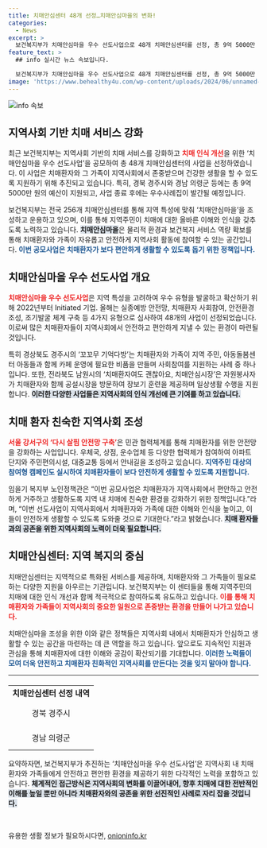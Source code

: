 ```yaml
---
title: 치매안심센터 48개 선정…치매안심마을의 변화!
categories:
  - News
excerpt: >
  보건복지부가 치매안심마을 우수 선도사업으로 48개 치매안심센터를 선정, 총 9억 5000만 원을 지원합니다! 지역사회에서 치매환자가 존중받으며 안전하게 생활할 수 있는 환경 조성에 나섭니다. 클릭해서 자세한 내용을 확인해보세요!
feature_text: >
  ## info 실시간 뉴스 속보입니다.

  보건복지부가 치매안심마을 우수 선도사업으로 48개 치매안심센터를 선정, 총 9억 5000만 원을 지원합니다! 지역사회에서 치매환자가 존중받으며 안전하게 생활할 수 있는 환경 조성에 나섭니다. 클릭해서 자세한 내용을 확인해보세요!
image: 'https://www.behealthy4u.com/wp-content/uploads/2024/06/unnamed-file.png'
---
```


<p><img src="https://www.behealthy4u.com/wp-content/uploads/2024/06/unnamed-file.png" alt="info 속보" /></p>

<h2 data-ke-size="size26">지역사회 기반 치매 서비스 강화</h2>

<p data-ke-size="size16">최근 보건복지부는 지역사회 기반의 치매 서비스를 강화하고 <b><span style="color: #ee2323;">치매 인식 개선</span></b>을 위한 ‘치매안심마을 우수 선도사업’을 공모하여 총 48개 치매안심센터의 사업을 선정하였습니다. 이 사업은 치매환자와 그 가족이 지역사회에서 존중받으며 건강한 생활을 할 수 있도록 지원하기 위해 추진되고 있습니다. 특히, 경북 경주시와 경남 의령군 등에는 총 9억 5000만 원의 예산이 지원되고, 사업 종료 후에는 우수사례집이 발간될 예정입니다.</p>

<p data-ke-size="size16">보건복지부는 전국 256개 치매안심센터를 통해 지역 특성에 맞춰 ‘치매안심마을’을 조성하고 운용하고 있으며, 이를 통해 지역주민이 치매에 대한 올바른 이해와 인식을 갖추도록 노력하고 있습니다. <b><span style="background-color: #21538527;">치매안심마을</span></b>은 물리적 환경과 보건복지 서비스 역량 확보를 통해 치매환자와 가족이 자유롭고 안전하게 지역사회 활동에 참여할 수 있는 공간입니다. <b><span style="color: #1a5490;">이번 공모사업은 치매환자가 보다 편안하게 생활할 수 있도록 돕기 위한 정책입니다.</span></b></p>

<h2 data-ke-size="size26">치매안심마을 우수 선도사업 개요</h2>

<p data-ke-size="size16"><b><span style="color: #ee2323;">치매안심마을 우수 선도사업</span></b>은 지역 특성을 고려하여 우수 유형을 발굴하고 확산하기 위해 2022년부터 Initiated 기업. 올해는 실종예방 안전망, 치매환자 사회참여, 안전환경 조성, 조기발굴 체계 구축 등 4가지 유형으로 심사하여 48개의 사업이 선정되었습니다. 이로써 많은 치매환자들이 지역사회에서 안전하고 편안하게 지낼 수 있는 환경이 마련될 것입니다.</p>

<p data-ke-size="size16">특히 경상북도 경주시의 ‘꼬꼬무 기억다방’는 치매환자와 가족이 지역 주민, 아동돌봄센터 아동들과 함께 카페 운영에 필요한 비품을 만들며 사회참여를 지원하는 사례 중 하나입니다. 또한, 전라북도 남원시의 ‘치매환자여도 괜찮아요, 치매안심시장’은 자원봉사자가 치매환자와 함께 공설시장을 방문하여 장보기 훈련을 제공하며 일상생활 수행을 지원합니다. <b><span style="background-color: #21538527;">이러한 다양한 사업들은 지역사회의 인식 개선에 큰 기여를 하고 있습니다.</span></b></p>

<h2 data-ke-size="size26">치매 환자 친숙한 지역사회 조성</h2>

<p data-ke-size="size16"><b><span style="color: #ee2323;">서울 강서구의 ‘다시 살핌 안전망 구축’</span></b>은 민관 협력체계를 통해 치매환자를 위한 안전망을 강화하는 사업입니다. 우체국, 상점, 운수업체 등 다양한 협력체가 참여하여 아파트 단지와 주민편의시설, 대중교통 등에서 안내길을 조성하고 있습니다. <b><span style="color: #1a5490;">지역주민 대상의 참여형 캠페인도 실시하여 치매환자들이 보다 안전하게 생활할 수 있도록 지원합니다.</span></b></p>

<p data-ke-size="size16">임을기 복지부 노인정책관은 “이번 공모사업은 치매환자가 지역사회에서 편안하고 안전하게 거주하고 생활하도록 지역 내 치매에 친숙한 환경을 강화하기 위한 정책입니다.”라며, “이번 선도사업이 지역사회에서 치매환자와 가족에 대한 이해와 인식을 높이고, 이들이 안전하게 생활할 수 있도록 도와줄 것으로 기대한다.”라고 밝혔습니다. <b><span style="background-color: #21538527;">치매 환자들과의 공존을 위한 지역사회의 노력이 더욱 필요합니다.</span></b></p>

<h2 data-ke-size="size26">치매안심센터: 지역 복지의 중심</h2>

<p data-ke-size="size16">치매안심센터는 지역적으로 특화된 서비스를 제공하며, 치매환자와 그 가족들이 필요로 하는 다양한 지원을 아우르는 기관입니다. 보건복지부는 이 센터들을 통해 지역주민의 치매에 대한 인식 개선과 함께 적극적으로 참여하도록 유도하고 있습니다. <b><span style="color: #ee2323;">이를 통해 치매환자와 가족들이 지역사회의 중요한 일원으로 존중받는 환경을 만들어 나가고 있습니다.</span></b></p>

<p data-ke-size="size16">치매안심마을 조성을 위한 이와 같은 정책들은 지역사회 내에서 치매환자가 안심하고 생활할 수 있는 공간을 마련하는 데 큰 역할을 하고 있습니다. 앞으로도 지속적인 지원과 관심을 통해 치매환자에 대한 이해와 공감이 확산되기를 기대합니다. <b><span style="color: #1a5490;">이러한 노력들이 모여 더욱 안전하고 치매환자 친화적인 지역사회를 만든다는 것을 잊지 말아야 합니다.</span></b></p>

<hr>

<table style="width:100%; margin-top: 20px;">
  <tr>
    <td style="text-align: center; height: 17px;"><b>치매안심센터 선정 내역</b></td>
  </tr>
  <tr>
    <td style="text-align: center; height: 50px;">경북 경주시</td>
  </tr>
  <tr>
    <td style="text-align: center; height: 50px;">경남 의령군</td>
  </tr>
</table>

<p data-ke-size="size16">요약하자면, 보건복지부가 추진하는 ‘치매안심마을 우수 선도사업’은 지역사회 내 치매환자와 가족들에게 안전하고 편안한 환경을 제공하기 위한 다각적인 노력을 포함하고 있습니다. <b><span style="background-color: #21538527;">체계적인 접근방식은 지역사회의 변화를 이끌어내어, 향후 치매에 대한 전반적인 이해를 높일 뿐만 아니라 치매환자와의 공존을 위한 선진적인 사례로 자리 잡을 것입니다.</span></b></p>

<p data-ke-size="size16">&nbsp;</p>
유용한 생활 정보가 필요하시다면, <a href="https://onioninfo.kr" rel="dofollow">onioninfo.kr</a>


